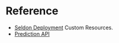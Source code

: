 # Reference

 - [Seldon Deployment](./seldon-deployment.md) Custom Resources.
 - [Prediction API](./prediction.md)

